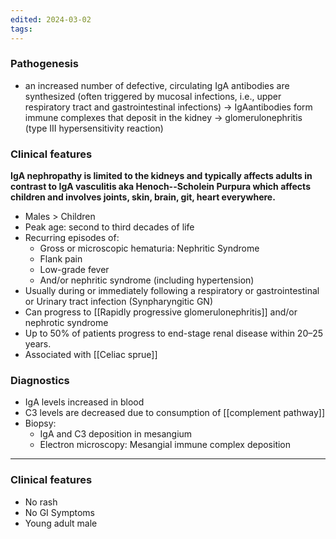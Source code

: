 ```yaml
---
edited: 2024-03-02
tags:
---
```

### Pathogenesis
- an increased number of defective, circulating IgA antibodies are synthesized (often triggered by mucosal infections, i.e., upper respiratory tract and gastrointestinal infections) → IgAantibodies form immune complexes that deposit in the kidney → glomerulonephritis (type III hypersensitivity reaction)
### Clinical features
**IgA nephropathy is limited to the kidneys and typically affects adults in contrast to IgA vasculitis aka Henoch--Scholein Purpura which affects children and involves joints, skin, brain, git, heart everywhere.** 
- Males > Children
- Peak age: second to third decades of life
- Recurring episodes of: 
	- Gross or microscopic hematuria: Nephritic Syndrome
	- Flank pain
	- Low-grade fever
	- And/or nephritic syndrome (including hypertension)
- Usually during or immediately following a respiratory or gastrointestinal or Urinary tract infection (Synpharyngitic GN)
- Can progress to [[Rapidly progressive glomerulonephritis]] and/or nephrotic syndrome
- Up to 50% of patients progress to end-stage renal disease within 20–25 years.
- Associated with [[Celiac sprue]] 
### Diagnostics
- IgA levels increased in blood
- C3 levels are decreased due to consumption of [[complement pathway]] 
- Biopsy: 
	- IgA and C3 deposition in mesangium
	- Electron microscopy: Mesangial immune complex deposition
---




### Clinical features
- No rash
- No GI Symptoms
- Young adult male 